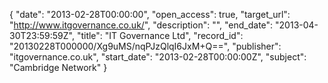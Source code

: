 {
  "date": "2013-02-28T00:00:00", 
  "open_access": true, 
  "target_url": "http://www.itgovernance.co.uk/", 
  "description": "", 
  "end_date": "2013-04-30T23:59:59Z", 
  "title": "IT Governance Ltd", 
  "record_id": "20130228T000000/Xg9uMS/nqPJzQlqI6JxM+Q==", 
  "publisher": "itgovernance.co.uk", 
  "start_date": "2013-02-28T00:00:00Z", 
  "subject": "Cambridge Network"
}

